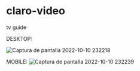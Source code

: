 # claro-video

tv guide

DESKTOP:

![Captura de pantalla 2022-10-10 232218](https://user-images.githubusercontent.com/33938329/194997309-97cc9003-87db-42ec-87eb-e3720e51853e.png)

MOBILE:
![Captura de pantalla 2022-10-10 232239](https://user-images.githubusercontent.com/33938329/194997318-b304f053-105d-46a0-9edd-27fd44db5ee2.png)
